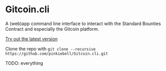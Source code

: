 # Gitcoin.cli

A (web)app command line interface to interact with the Standard Bounties Contract and especially the Gitcoin platform.

[Try out the latest version](https://pinkiebell.github.io/Gitcoin.cli/src/)

Clone the repo with `git clone --recursive https://github.com/pinkiebell/Gitcoin.cli.git`


TODO: everything

